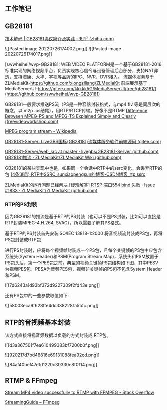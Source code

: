 ## 工作笔记


## GB28181

[技术解码 | GB28181协议简介及实践 - 知乎 (zhihu.com)](https://zhuanlan.zhihu.com/p/393863592)

![[Pasted image 20220726174002.png]]
![[Pasted image 20220726174017.png]]

[swwheihei/wvp-GB28181: WEB VIDEO PLATFORM是一个基于GB28181-2016标准实现的网络视频平台，负责实现核心信令与设备管理后台部分，支持NAT穿透，支持海康、大华、宇视等品牌的IPC、NVR、DVR接入。 流媒体服务基于ZLMediaKit-https://github.com/xiongziliang/ZLMediaKit 前端展示基于MediaServerUI-https://gitee.com/kkkkk5G/MediaServerUI/tree/gb28181/](https://github.com/swwheihei/wvp-GB28181)


GB28181一般要求推送PS流（PS是一种容器封装格式，与mp4 flv 等是同层次的概念，以.m2p .ps结尾），用RTP/RTCP传输。好像不是RTMP
[Difference Between MPEG-PS and MPEG-TS Explained Simply and Clearly (freevideoworkshop.com)](https://www.freevideoworkshop.com/difference-between-mpeg-ps-and-mpeg-ts/)

[MPEG program stream - Wikipedia](https://en.wikipedia.org/wiki/MPEG_program_stream)

[GB28181-Server: LiveGBS国标(GB28181)流媒体服务软件前端源码 (gitee.com)](https://gitee.com/livegbs/GB28181-Server)

[GB28181-Server/web_src at master · livegbs/GB28181-Server (github.com)](https://github.com/livegbs/GB28181-Server/tree/master/web_src)
[GB28181推流 · ZLMediaKit/ZLMediaKit Wiki (github.com)](https://github.com/ZLMediaKit/ZLMediaKit/wiki/GB28181%E6%8E%A8%E6%B5%81)

GB28181的某些实现中也是，如果同一个会话中RTP中的ssrc变化，会丢弃RTP的包
[(4条消息) RTP中SSRC_sunxiaopengsun的博客-CSDN博客_rtp ssrc](https://blog.csdn.net/sunxiaopengsun/article/details/70172090)

ZLMediaKit的运行问题已经解决
[[疑难解答] RTSP 端口554 bind 失败 · Issue #1833 · ZLMediaKit/ZLMediaKit (github.com)](https://github.com/ZLMediaKit/ZLMediaKit/issues/1833)



### RTP的PS封装

因为GB28181的推流是基于RTP的PS封装（也可以不是PS封装，比如可以直接是RTP封装MPEG-4,H.264, SVAC），所以需要了解其PS格式。

基于RTP的PS封装首先安装ISO/IEC 13818-1:2000 将音视频流封装成PS包，再将PS包封装成RTP包

进行PS封装时，应将每个视频帧封装成一个PS包，且每个关键帧的PS包中应包含系统头(System Header)和PSM(Program Stream Map)，系统头和PSM放置于PS包头后，第一个PES包之前。典型的视频关键帧PS包结构如下图，其中PESV为视频PES包，PESA为音频PES包，视频非关键帧的PS包不包含System Header和PSM。


![[7d6243a1d93bf372d9227309f2fd43e.png]]

还有PS包中的一些参数取值如下:

![[58003eca9f628ffe4dc3382281a5bfc.png]]

## RTP的音视频基本封装

该方式直接将视音频数据以负载的方式封装成 RTP包。

![[d3a367501f7ea610499383bf7200b0f.png]]

![[920217d7bd46816e69131088fea92cd.png]]

![[84af40bef47e1d1220c30330e8f0114.png]]



## RTMP & FFmpeg

[Stream MP4 video successfully to RTMP with FFMPEG - Stack Overflow](https://stackoverflow.com/questions/33883405/stream-mp4-video-successfully-to-rtmp-with-ffmpeg)


[StreamingGuide – FFmpeg](https://trac.ffmpeg.org/wiki/StreamingGuide)


